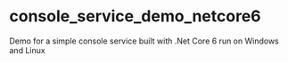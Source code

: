 # console_service_demo_netcore6
 Demo for a simple console service built with .Net Core 6 run on Windows and Linux
